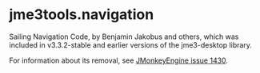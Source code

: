 # jme3tools.navigation
Sailing Navigation Code, by Benjamin Jakobus and others, which was included
in v3.3.2-stable and earlier versions of the jme3-desktop library.

For information about its removal, see
[JMonkeyEngine issue 1430](https://github.com/jMonkeyEngine/jmonkeyengine/issues/1430).
